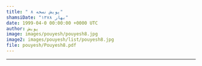 ```yaml
---
title: " پویش نسخه ۸"
shamsiDate: "بهار ۱۳۷۸"
date: 1999-04-0 00:00:00 +0000 UTC
author: پویش
image: images/pouyesh/pouyesh8.jpg
image2: images/pouyesh/list/pouyesh8.jpg
file: pouyesh/Pouyesh8.pdf
---
```


----
